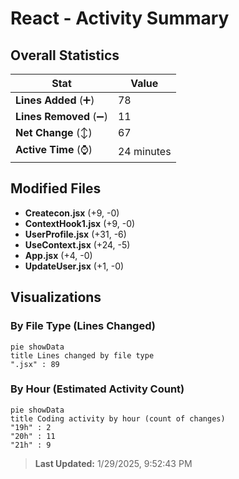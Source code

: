 # React - Activity Summary 

## Overall Statistics

| Stat                   | Value                                                             |
| ---------------------- | ----------------------------------------------------------------- |
| **Lines Added** (➕)   | 78                                          |
| **Lines Removed** (➖) | 11                                        |
| **Net Change** (↕)    | 67                |
| **Active Time** (⌚)   | 24 minutes |


## Modified Files
- **Createcon.jsx** (+9, -0)
- **ContextHook1.jsx** (+9, -0)
- **UserProfile.jsx** (+31, -6)
- **UseContext.jsx** (+24, -5)
- **App.jsx** (+4, -0)
- **UpdateUser.jsx** (+1, -0)

## Visualizations

### By File Type (Lines Changed)

```mermaid
pie showData
title Lines changed by file type
".jsx" : 89
```

### By Hour (Estimated Activity Count)

```mermaid
pie showData
title Coding activity by hour (count of changes)
"19h" : 2
"20h" : 11
"21h" : 9
```


> **Last Updated:** 1/29/2025, 9:52:43 PM